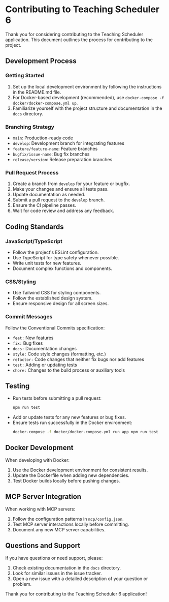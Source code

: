 # Contributing to Teaching Scheduler 6

Thank you for considering contributing to the Teaching Scheduler application. This document outlines the process for contributing to the project.

## Development Process

### Getting Started

1. Set up the local development environment by following the instructions in the README.md file.
2. For Docker-based development (recommended), use `docker-compose -f docker/docker-compose.yml up`.
3. Familiarize yourself with the project structure and documentation in the `docs` directory.

### Branching Strategy

- `main`: Production-ready code
- `develop`: Development branch for integrating features
- `feature/feature-name`: Feature branches
- `bugfix/issue-name`: Bug fix branches
- `release/version`: Release preparation branches

### Pull Request Process

1. Create a branch from `develop` for your feature or bugfix.
2. Make your changes and ensure all tests pass.
3. Update documentation as needed.
4. Submit a pull request to the `develop` branch.
5. Ensure the CI pipeline passes.
6. Wait for code review and address any feedback.

## Coding Standards

### JavaScript/TypeScript

- Follow the project's ESLint configuration.
- Use TypeScript for type safety whenever possible.
- Write unit tests for new features.
- Document complex functions and components.

### CSS/Styling

- Use Tailwind CSS for styling components.
- Follow the established design system.
- Ensure responsive design for all screen sizes.

### Commit Messages

Follow the Conventional Commits specification:

- `feat:` New features
- `fix:` Bug fixes
- `docs:` Documentation changes
- `style:` Code style changes (formatting, etc.)
- `refactor:` Code changes that neither fix bugs nor add features
- `test:` Adding or updating tests
- `chore:` Changes to the build process or auxiliary tools

## Testing

- Run tests before submitting a pull request:
  ```bash
  npm run test
  ```
- Add or update tests for any new features or bug fixes.
- Ensure tests run successfully in the Docker environment:
  ```bash
  docker-compose -f docker/docker-compose.yml run app npm run test
  ```

## Docker Development

When developing with Docker:

1. Use the Docker development environment for consistent results.
2. Update the Dockerfile when adding new dependencies.
3. Test Docker builds locally before pushing changes.

## MCP Server Integration

When working with MCP servers:

1. Follow the configuration patterns in `mcp/config.json`.
2. Test MCP server interactions locally before committing.
3. Document any new MCP server capabilities.

## Questions and Support

If you have questions or need support, please:

1. Check existing documentation in the `docs` directory.
2. Look for similar issues in the issue tracker.
3. Open a new issue with a detailed description of your question or problem.

Thank you for contributing to the Teaching Scheduler 6 application! 
